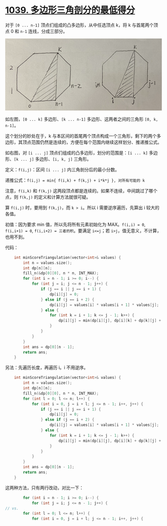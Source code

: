 # [1039. 多边形三角剖分的最低得分](https://leetcode.cn/problems/minimum-score-triangulation-of-polygon/)

对于 `[0 ... n-1]` 顶点们组成的凸多边形，从中任选顶点 k，将 k 与首尾两个顶点 0 和 `n-1` 连线，分成三部分。

![pic](pics/leet-1039-triangles.png)

如左图，`[0 ... k]` 多边形、`[k ... n-1]` 多边形、这两者之间的三角形 `[0, k, n-1]`。

这个划分的妙处在于，k 与本区间的首尾两个顶点构成一个三角形，剩下的两个多边形，其顶点范围仍然是连续的，方便在每个范围内继续这样划分、推递推公式。

如右图，对 `[i ... j]` 顶点们组成的凸多边形，划分的范围是：`[i ... k]` 多边形、`[k ... j]` 多边形、`[i, k, j]` 三角形。

定义：`f(i,j)`：区间 `[i ... j]` 内三角剖分后的最小分数。

递推公式：`f(i,j) = min{ f(i,k) + f(k,j) + i*k*j }, 对所有可能的 k`

注意，`f(i,k)` 和 `f(k,j)` 这两段顶点都是连续的。如果不连续，中间跳过了哪个点，则 `f(k,j)` 的定义和计算方法就很可疑。

算 `f(i,j)` 时，要用到 `f(k,j)`，而 `k > i`。所以 i 需要逆序遍历，先算出 i 较大的各值。

初值：因为要求 min 值，所以先将所有元素初始化为 MAX。`f(i,i) = 0`, `f(i,i+1) = 0`, `f(i,i+2) = 三者的积`。要满足 `i<=j`；若 `i>j`，值无意义，不计算，也用不到。

代码：
```cpp
    int minScoreTriangulation(vector<int>& values) {
        int n = values.size();
        int dp[n][n];
        fill_n(&dp[0][0], n * n, INT_MAX);
        for (int i = n - 1; i >= 0; i--) {
            for (int j = i; j <= n - 1; j++) {
                if (j == i || j == i + 1) {
                    dp[i][j] = 0;
                } else if (j == i + 2) {
                    dp[i][j] = values[i] * values[i + 1] * values[j];
                } else {
                    for (int k = i + 1; k <= j - 1; k++) {
                        dp[i][j] = min(dp[i][j], dp[i][k] + dp[k][j] + values[i] * values[k] * values[j]);
                    }
                }
            }
        }
        int ans = dp[0][n - 1];
        return ans;
    }
```

另法：先遍历长度，再遍历 i。i 不用逆序。

```cpp
    int minScoreTriangulation(vector<int>& values) {
        int n = values.size();
        int dp[n][n];
        fill_n(&dp[0][0], n * n, INT_MAX);
        for (int l = 0; l <= n; l++) {
            for (int i = 0, j = i + l; j <= n - 1; i++, j++) {
                if (j == i || j == i + 1) {
                    dp[i][j] = 0;
                } else if (j == i + 2) {
                    dp[i][j] = values[i] * values[i + 1] * values[j];
                } else {
                    for (int k = i + 1; k <= j - 1; k++) {
                        dp[i][j] = min(dp[i][j], dp[i][k] + dp[k][j] + values[i] * values[k] * values[j]);
                    }
                }
            }
        }
        int ans = dp[0][n - 1];
        return ans;
    }
```

这两种方法，只有两行改动，对比一下：
```cpp
        for (int i = n - 1; i >= 0; i--) {
            for (int j = i; j <= n - 1; j++) {
// vs.
        for (int l = 0; l <= n; l++) {
            for (int i = 0, j = i + l; j <= n - 1; i++, j++) {
```
